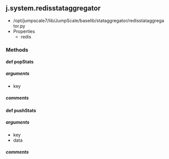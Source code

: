 ## j.system.redisstataggregator

- /opt/jumpscale7/lib/JumpScale/baselib/stataggregator/redisstataggregator.py
- Properties
    - redis

### Methods

#### def popStats 
##### arguments

- key

##### comments

#### def pushStats 
##### arguments

- key
- data

##### comments

